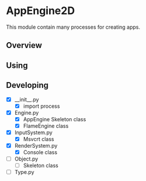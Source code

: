 # AppEngine2D
This module contain many processes for creating apps.

## Overview

## Using

## Developing
- [x] \_\_init__.py
  - [x] import process
- [x] Engine.py
  - [x] AppEngine Skeleton class
  - [x] FlameEngine class
- [x] InputSystem.py
  - [x] Msvcrt class
- [x] RenderSystem.py
  - [x] Console class
- [ ] Object.py
  - [ ] Skeleton class
- [ ] Type.py
